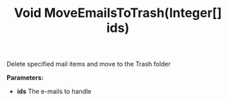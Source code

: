 ﻿---
uid: crmscript_ref_NSEMailAgent_MoveEmailsToTrash
title: Void MoveEmailsToTrash(Integer[] ids)
intellisense: NSEMailAgent.MoveEmailsToTrash
keywords: NSEMailAgent, MoveEmailsToTrash
so.topic: reference
---

Delete specified mail items and move to the Trash folder

**Parameters:**
 - **ids** The e-mails to handle
